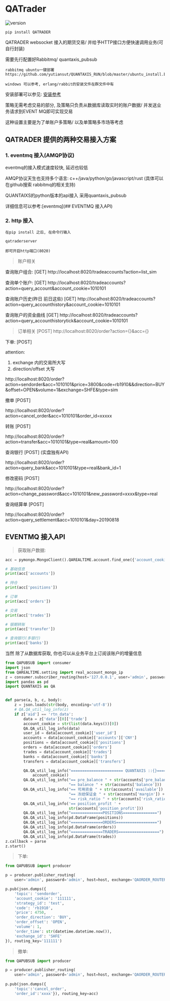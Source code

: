 # QATrader


![version](https://img.shields.io/pypi/v/QATRADER.svg)

```
pip install QATRADER
```

QATRADER websocket 接入的期货交易/ 并给予HTTP接口方便快速调用业务(可自行封装)

需要先行配置好Rabbitmq/ quantaxis_pubsub

```
rabbitmq ubuntu一键部署 https://github.com/yutiansut/QUANTAXIS_RUN/blob/master/ubuntu_install.bash

windows 可以参考, erlang/rabbit的安装文件在群文件中有
```

安装部署可以参见: [安装参考](期货模拟盘从零配置.md)


策略无需考虑交易的部分, 及策略只负责从数据库读取实时的账户数据/ 并发送业务请求到EVENT MQ即可实现交易

这种设置主要是为了单账户多策略/ 以及单策略多市场等考虑


## QATRADER 提供的两种交易接入方案

### 1. eventmq 接入(AMQP协议)

eventmq的接入模式速度较快, 延迟也较低

AMQP协议天生也支持多个语言: c++/java/python/go/javascript/rust (具体可以在github搜索 rabbitmq的相关支持)

QUANTAIXS的python版本的api接入 采用quantaxis_pubsub

详细信息可以参考:[eventmq](## EVENTMQ 接入API)


### 2. http 接入


```
在pip install 之后, 在命令行输入

qatraderserver

即可开启http端口(8020)
```

> 账户相关

查询账户组合: [GET]  http://localhost:8020/tradeaccounts?action=list_sim

查询单个账户: [GET]  http://localhost:8020/tradeaccounts?action=query_account&account_cookie=1010101

查询账户历史(昨日 前日这些)  [GET] http://localhost:8020/tradeaccounts?action=query_accounthistory&account_cookie=1010101

查询账户的资金曲线 [GET] http://localhost:8020/tradeaccounts?action=query_accounthistorytick&account_cookie=1010101


> 订单相关  [POST] http://localhost:8020/order?action={}&acc={}

下单: [POST] 

attention:  
1. exchange 内的交易所大写
2. direction/offset 大写

http://localhost:8020/order?action=sendorder&acc=1010101&price=3800&code=rb1910&&direction=BUY&offset=OPEN&volume=1&exchange=SHFE&type=sim


撤单 [POST]

http://localhost:8020/order?action=cancel_order&acc=1010101&order_id=xxxxx

转账 [POST]


http://localhost:8020/order?action=transfer&acc=1010101&type=real&amount=100


查询银行 [POST]  (实盘独有API)

http://localhost:8020/order?action=query_bank&acc=1010101&type=real&bank_id=1

修改密码 [POST] 


http://localhost:8020/order?action=change_password&acc=1010101&new_password=xxxx&type=real

查询结算单  [POST]

http://localhost:8020/order?action=query_settlement&acc=1010101&day=20190818



## EVENTMQ 接入API

> 获取账户数据:

```python
acc = pymongo.MongoClient().QAREALTIME.account.find_one({'account_cookie':'xxxx'})

# 基础信息
print(acc['accounts'])

# 持仓
print(acc['positions'])

# 订单
print(acc['orders'])

# 交易
print(acc['trades'])

# 银期转账
print(acc['transfer'])

# 查询银行(多银行)
print(acc['banks'])

```

当然 除了从数据库获取, 你也可以从业务平台上订阅该账户的增量信息

```python
from QAPUBSUB import consumer
import json
from QAREALTIME.setting import real_account_mongo_ip
z = consumer.subscriber_routing(host='127.0.0.1', user='admin', password='admin',exchange='QAACCOUNT',routing_key='812572')
import pandas as pd
import QUANTAXIS as QA


def parse(a, b, c, body):
    z = json.loads(str(body, encoding='utf-8'))
    # QA.QA_util_log_info(z)
    if z['aid'] == 'rtn_data':
        data = z['data'][0]['trade']
        account_cookie = str(list(data.keys())[0])
        QA.QA_util_log_info(data)
        user_id = data[account_cookie]['user_id']
        accounts = data[account_cookie]['accounts']['CNY']
        positions = data[account_cookie]['positions']
        orders = data[account_cookie]['orders']
        trades = data[account_cookie]['trades']
        banks = data[account_cookie]['banks']
        transfers = data[account_cookie]['transfers']

        QA.QA_util_log_info("======================= QUANTAXIS ::{}=======================".format(
            account_cookie))
        QA.QA_util_log_info("== pre_balance " + str(accounts['pre_balance']) +
                            "== balance " + str(accounts['balance']))
        QA.QA_util_log_info("== 可用资金 " + str(accounts['available']) +
                            "== 冻结保证金 " + str(accounts['margin']) +
                            "== risk_ratio " + str(accounts['risk_ratio']))
        QA.QA_util_log_info('== position_profit ' +
                            str(accounts['position_profit']))
        QA.QA_util_log_info("==============POSITIONS===============")
        QA.QA_util_log_info(pd.DataFrame(positions))
        QA.QA_util_log_info("==============ORDERS==================")
        QA.QA_util_log_info(pd.DataFrame(orders))
        QA.QA_util_log_info("==============TRADERS==================")
        QA.QA_util_log_info(pd.DataFrame(trades))
z.callback = parse
z.start()
```


> 下单:

```python
from QAPUBSUB import producer

p = producer.publisher_routing(
    user='admin', password='admin', host=host, exchange='QAORDER_ROUTER')

p.pub(json.dumps({
    'topic': 'sendorder',
    'account_cookie': '111111',
    'strategy_id': 'test',
    'code': 'rb1910',
    'price': 4750,
    'order_direction': 'BUY',
    'order_offset': 'OPEN',
    'volume': 1,
    'order_time': str(datetime.datetime.now()),
    'exchange_id': 'SHFE'
}), routing_key='111111')

```

> 撤单:

```python
from QAPUBSUB import producer

p = producer.publisher_routing(
    user='admin', password='admin', host=host, exchange='QAORDER_ROUTER')
    
p.pub(json.dumps({
    'topic':'cancel_order',
    'order_id':'xxxx'}), routing_key=acc)
```
